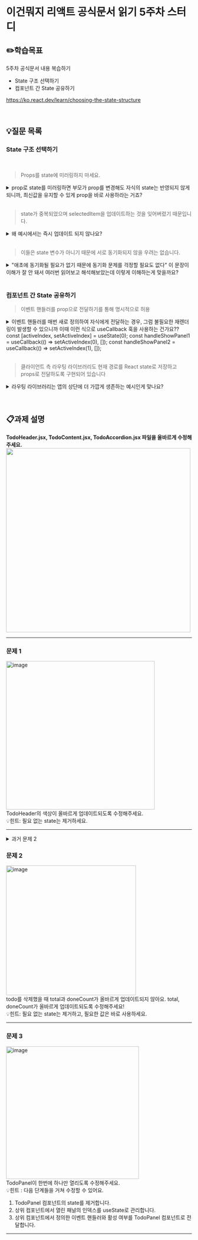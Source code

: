 # 이건뭐지 리액트 공식문서 읽기 5주차 스터디

## ✏️학습목표
5주차 공식문서 내용 복습하기
- State 구조 선택하기
- 컴포넌트 간 State 공유하기<br>

https://ko.react.dev/learn/choosing-the-state-structure

<br>

## 💡질문 목록

### State 구조 선택하기

<br>

> Props를 state에 미러링하지 마세요.
<details>
<summary>prop로 state를 미러링하면 부모가 prop를 변경해도 자식의 state는 반영되지 않게 되니까, 최신값을 유지할 수 있게 prop을 바로 사용하라는 거죠?</summary>
<br/>
  
**→ 네 맞습니다! state는 한번 초기화한 이후에는 독립적으로 관리됩니다. 따라서 첫 번째 렌더링 때만 초기화 값을 사용하므로, 그 이후에 부모가 새로운 props를 전달하여 자식 컴포넌트가 리렌더링되어도 이미 초기화된 state는 변하지 않습니다.**

</details>
<br/>

> state가 중복되었으며 selectedItem을 업데이트하는 것을 잊어버렸기 때문입니다.
<details>
<summary> 왜 예시에서는 즉시 업데이트 되지 않나요? </summary>
<br/>

**→ items와 selectedItem은 모두 item이라는 중복되는 요소를 갖고 있습니다. 이것 때문에 혼동할 수 있는데, items와 selectItem은 서로 다른 state입니다.
따라서 `handleItemChange`에서 items의 요소 값이 변경되어도 selectItem은 변하지 않습니다. 버튼을 클릭하여 selectItem의 `setSelectedState` 함수가 실행되어야 비로소 값이 변하게 됩니다.
useEffect를 사용해서 items가 변경될 때 selectedItem도 업데이트되게 할 수 있지만, 중복을 제거하는 것이 더 간단하고, 필수적인 state만 유지할 수 있습니다.**

<br/>
<br/>

<details>
  <summary>메뉴 목록 컴포넌트에서 중복된 state 제거한 코드</summary>

```javascript
const [items, setItems] = useState(initialItems);
//itemId라는 필수적인 state만 유지
const [selectedId, setSelectedId] = useState(0);

const selectedItem = items.find(item =>
    item.id === selectedId
  );

function handleItemChange(id, e) {
    setItems(items.map(item => {
      if (item.id === id) {
        return {
          ...item,
          title: e.target.value,
        };
      } else {
        return item;
      }
    }));
  }
```
</details>
</details>
<br/>

> 이들은 state 변수가 아니기 때문에 서로 동기화되지 않을 우려는 없습니다.
<details>
<summary> "애초에 동기화될 필요가 없기 때문에 동기화 문제를 걱정할 필요도 없다" 이 문장이 이해가 잘 안 돼서 여러번 읽어보고 해석해보았는데 이렇게 이해하는게 맞을까요?</summary>
<br/>
  
**→ 이 문제에 대해 다른 분께서 다음과 같이 답변을 달아 주셨는데, 그게 맞습니다.**

<details>
  <summary>다른 스터디원의 답변</summary>
isSending과 isSent는 status의 값을 바탕으로 계산된 상수일 뿐, status가 바뀌면 자동으로 그 값이 바뀌어 다시 계산되니 isSending과 isSent는 status의 상태 변화에 따라 동작하지만, 별도로 상태 관리나 동기화가 필요하지 않다는 의미라고 이해하면 될 거 같아요
</details>

**state 변수는 초기화된 후 독립적으로 관리되기 때문에, state가 아닌 일반 변수 혹은 상수는 재랜더링 시 다시 값이 계산되니 반드시 동기화가 됩니다!**

</details>
<br/>


### 컴포넌트 간 State 공유하기

> 이벤트 핸들러를 prop으로 전달하기를 통해 명시적으로 허용
<details>
<summary> 이벤트 핸들러를 매번 새로 정의하여 자식에게 전달하는 경우, 그럼 불필요한 재렌더링이 발생할 수 있으니까 이때 이런 식으로 useCallback 훅을 사용하는 건가요?? 
<br/>
const [activeIndex, setActiveIndex] = useState(0);
const handleShowPanel1 = useCallback(() => setActiveIndex(0), []); 
const handleShowPanel2 = useCallback(() => setActiveIndex(1), []);
</summary>
<br/>

**→ 네 맞습니다! 부모 컴포넌트가 리렌더링 될 때마다 자식에게 전달하는 이벤트 핸들러 함수가 새로 생성되므로, 자식 컴포넌트의 불필요한 리렌더링을 막기 위해 `useCallback` 을 사용하여 이벤트 핸들러를 메모이제이션 할 수 있어요!
대신 위 코드대로 작성하면 Panel 컴포넌트의 개수마다 useCallback 훅을 사용해야 하니까, 다음처럼 사용할 수 있겠네요!**

<details>
  <summary>Accordian 컴포넌트에서 useCallback 훅 사용한 코드</summary>

```javascript
function Accordian() {
	const [activeIndex, setActiveIndex] = useState(0);
	
	// 인자로 index를 받아 처리 (인라인 함수 최적화)
	// 컴포넌트가 처음 렌더링 될 때 한 번만 생성되는 useCallback 함수
	const handleShowPanel = useCallback((index) => () => {
		setActiveIndex(index);
	}, []);
	
	return (
		<>
			<Panel
				isActive={activeIndex === 0}
				onShow={handleShowPanel(0)}
			>
				...
			</Panel>
			<Panel
				isActive={activeIndex === 1}
				onShow={handleShowPanel(1)}
			>
				...
			</Panel>
		</>
	);
}
```

</details>
</details>
<br/>

> 클라이언트 측 라우팅 라이브러리도 현재 경로를 React state로 저장하고 props로 전달하도록 구현되어 있습니다
<details>
<summary>라우팅 라이브러리는 앱의 상단에 더 가깝게 생존하는 예시인게 맞나요?</summary>
<br/>

**→ 네 맞습니다! 리액트에서 Root Component(최상위 컴포넌트)는 App 컴포넌트이고, 라우팅 라이브러리는 보통 App 안에 구현되어 있습니다. 
클라이언트 애플리케이션의 모든 하위 컴포넌트들이 경로 state에 접근할 수 있어야 하기 때문에, 라우팅 라이브러리는 앱의 최상단에 위치합니다.**

</details>
<br/>


<br>

## 📋과제 설명
**TodoHeader.jsx, TodoContent.jsx, TodoAccordion.jsx 파일을 올바르게 수정해주세요.**
<img src="https://github.com/user-attachments/assets/075320b1-ebae-4e3d-975d-4620d4ffa603" width="500">
<hr>

### 문제 1
<img width="403" alt="image" src="https://github.com/user-attachments/assets/f02d3496-8999-43f9-a732-97b51a27059f"> <br>
TodoHeader의 색상이 올바르게 업데이트되도록 수정해주세요. <br>
💡힌트: 필요 없는 state는 제거하세요. <br>
<hr>

<details>
  <summary>과거 문제 2</summary>
<img width="384" alt="image" src="https://github.com/user-attachments/assets/94b3d0e1-124d-4fa7-bc5c-22b3313a4512"> <br>
TodoItem의 별 버튼 클릭 시, 해당 TodoItem의 highlight 상태가 잠시 적용되지 않아요. 클릭 시에도 highlight 상태가 적용되도록 수정해주세요! <br>
💡힌트: 중복되는 state를 제거하고, 해당 state를 id로 관리하세요. <br>
💡힌트2: TodoList, TodoItem 컴포넌트 둘 다 수정하세요. <br>
<hr>
</details>


### 문제 2
<img width="352" alt="image" src="https://github.com/user-attachments/assets/128effb9-4a34-4528-8b79-a09aefa47cb6"> <br>
todo를 삭제했을 때 total과 doneCount가 올바르게 업데이트되지 않아요. total, doneCount가 올바르게 업데이트되도록 수정해주세요! <br>
💡힌트: 필요 없는 state는 제거하고, 필요한 값은 바로 사용하세요.<br>
<hr>

### 문제 3
<img width="360" alt="image" src="https://github.com/user-attachments/assets/c8184187-7f55-4ba6-98bc-43df2462a40f"> <br>
TodoPanel이 한번에 하나만 열리도록 수정해주세요. <br>
💡힌트 : 다음 단계들을 거쳐 수정할 수 있어요. <br>
1. TodoPanel 컴포넌트의 state를 제거합니다. <br>
2. 상위 컴포넌트에서 열린 패널의 인덱스를 useState로 관리합니다. <br>
3. 상위 컴포넌트에서 정의한 이벤트 핸들러와 활성 여부를 TodoPanel 컴포넌트로 전달합니다. <br>
<hr>
